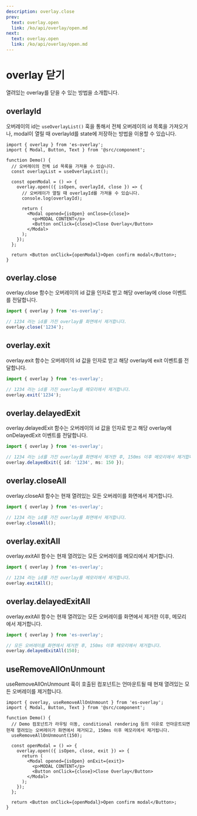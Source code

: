 ```yaml
---
description: overlay.close
prev:
  text: overlay.open
  link: /ko/api/overlay/open.md
next:
  text: overlay.open
  link: /ko/api/overlay/open.md
---
```


# overlay 닫기

열려있는 overlay를 닫을 수 있는 방법을 소개합니다.

## overlayId

오버레이의 id는 `useOverlayList()` 훅을 통해서 전체 오버레이의 id 목록을 가져오거나, modal이 열릴 때 overlayId를 state에 저장하는 방법을 이용할 수 있습니다.

```tsx
import { overlay } from 'es-overlay';
import { Modal, Button, Text } from '@src/component';

function Demo() {
  // 오버레이의 전체 id 목록을 가져올 수 있습니다.
  const overlayList = useOverlayList();

  const openModal = () => {
    overlay.open(({ isOpen, overlayId, close }) => {
      // 오버레이가 열릴 때 overlayId를 가져올 수 있습니다.
      console.log(overlayId);

      return (
        <Modal opened={isOpen} onClose={close}>
          <p>MODAL CONTENT</p>
          <Button onClick={close}>Close Overlay</Button>
        </Modal>
      );
    });
  };

  return <Button onClick={openModal}>Open confirm modal</Button>;
}
```

## overlay.close

overlay.close 함수는 오버레이의 id 값을 인자로 받고 해당 overlay에 close 이벤트를 전달합니다.

```ts
import { overlay } from 'es-overlay';

// 1234 라는 id를 가진 overlay를 화면에서 제거합니다.
overlay.close('1234');
```

## overlay.exit

overlay.exit 함수는 오버레이의 id 값을 인자로 받고 해당 overlay에 exit 이벤트를 전달합니다.

```ts
import { overlay } from 'es-overlay';

// 1234 라는 id를 가진 overlay를 메모리에서 제거합니다.
overlay.exit('1234');
```

## overlay.delayedExit

overlay.delayedExit 함수는 오버레이의 id 값을 인자로 받고 해당 overlay에 onDelayedExit 이벤트를 전달합니다.

```ts
import { overlay } from 'es-overlay';

// 1234 라는 id를 가진 overlay를 화면에서 제거한 후, 150ms 이후 메모리에서 제거합니다.
overlay.delayedExit({ id: '1234', ms: 150 });
```

## overlay.closeAll

overlay.closeAll 함수는 현재 열려있는 모든 오버레이를 화면에서 제거합니다.

```ts
import { overlay } from 'es-overlay';

// 1234 라는 id를 가진 overlay를 화면에서 제거합니다.
overlay.closeAll();
```

## overlay.exitAll

overlay.exitAll 함수는 현재 열려있는 모든 오버레이를 메모리에서 제거합니다.

```ts
import { overlay } from 'es-overlay';

// 1234 라는 id를 가진 overlay를 메모리에서 제거합니다.
overlay.exitAll();
```

## overlay.delayedExitAll

overlay.exitAll 함수는 현재 열려있는 모든 오버레이를 화면에서 제거한 이후, 메모리에서 제거합니다.

```ts
import { overlay } from 'es-overlay';

// 모든 오버레이를 화면에서 제거한 후, 150ms 이후 메모리에서 제거합니다.
overlay.delayedExitAll(150);
```

## useRemoveAllOnUnmount

useRemoveAllOnUnmount 훅이 호출된 컴포넌트는 언마운트될 때 현재 열려있는 모든 오버레이를 제거합니다.

```tsx
import { overlay, useRemoveAllOnUnmount } from 'es-overlay';
import { Modal, Button, Text } from '@src/component';

function Demo() {
  // Demo 컴포넌트가 라우팅 이동, conditional rendering 등의 이유로 언마운트되면 현재 열려있는 오버레이가 화면에서 제거되고, 150ms 이후 메모리에서 제거됩니다.
  useRemoveAllOnUnmount(150);

  const openModal = () => {
    overlay.open(({ isOpen, close, exit }) => {
      return (
        <Modal opened={isOpen} onExit={exit}>
          <p>MODAL CONTENT</p>
          <Button onClick={close}>Close Overlay</Button>
        </Modal>
      );
    });
  };

  return <Button onClick={openModal}>Open confirm modal</Button>;
}
```
